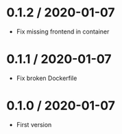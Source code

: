 # 0.1.2 / 2020-01-07

  * Fix missing frontend in container

# 0.1.1 / 2020-01-07

  * Fix broken Dockerfile

# 0.1.0 / 2020-01-07

  * First version
